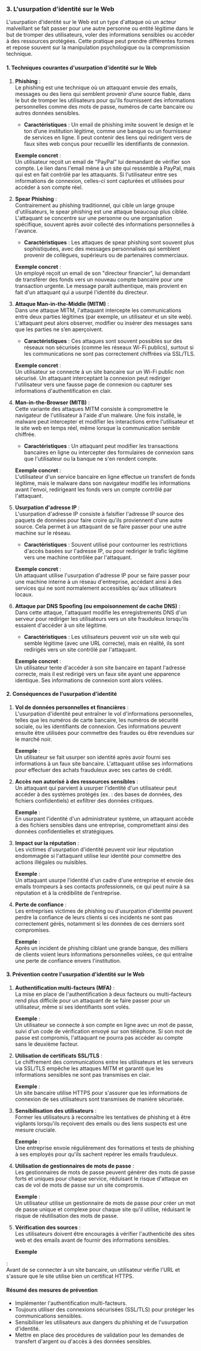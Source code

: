 ### 3. **L'usurpation d'identité sur le Web**

L'usurpation d'identité sur le Web est un type d'attaque où un acteur malveillant se fait passer pour une autre personne ou entité légitime dans le but de tromper des utilisateurs, voler des informations sensibles ou accéder à des ressources protégées. Cette pratique peut prendre différentes formes et repose souvent sur la manipulation psychologique ou la compromission technique.

#### **1. Techniques courantes d'usurpation d'identité sur le Web**

1. **Phishing** :  
   Le phishing est une technique où un attaquant envoie des emails, messages ou des liens qui semblent provenir d’une source fiable, dans le but de tromper les utilisateurs pour qu'ils fournissent des informations personnelles comme des mots de passe, numéros de carte bancaire ou autres données sensibles.

   - **Caractéristiques** : Un email de phishing imite souvent le design et le ton d’une institution légitime, comme une banque ou un fournisseur de services en ligne. Il peut contenir des liens qui redirigent vers de faux sites web conçus pour recueillir les identifiants de connexion.
   
   **Exemple concret** :  
   Un utilisateur reçoit un email de "PayPal" lui demandant de vérifier son compte. Le lien dans l'email mène à un site qui ressemble à PayPal, mais qui est en fait contrôlé par les attaquants. Si l'utilisateur entre ses informations de connexion, celles-ci sont capturées et utilisées pour accéder à son compte réel.

2. **Spear Phishing** :  
   Contrairement au phishing traditionnel, qui cible un large groupe d'utilisateurs, le spear phishing est une attaque beaucoup plus ciblée. L'attaquant se concentre sur une personne ou une organisation spécifique, souvent après avoir collecté des informations personnelles à l'avance.

   - **Caractéristiques** : Les attaques de spear phishing sont souvent plus sophistiquées, avec des messages personnalisés qui semblent provenir de collègues, supérieurs ou de partenaires commerciaux.
   
   **Exemple concret** :  
   Un employé reçoit un email de son "directeur financier", lui demandant de transférer des fonds vers un nouveau compte bancaire pour une transaction urgente. Le message paraît authentique, mais provient en fait d'un attaquant qui a usurpé l'identité du directeur.

3. **Attaque Man-in-the-Middle (MITM)** :  
   Dans une attaque MITM, l'attaquant intercepte les communications entre deux parties légitimes (par exemple, un utilisateur et un site web). L'attaquant peut alors observer, modifier ou insérer des messages sans que les parties ne s’en aperçoivent.

   - **Caractéristiques** : Ces attaques sont souvent possibles sur des réseaux non sécurisés (comme les réseaux Wi-Fi publics), surtout si les communications ne sont pas correctement chiffrées via SSL/TLS.
   
   **Exemple concret** :  
   Un utilisateur se connecte à un site bancaire sur un Wi-Fi public non sécurisé. Un attaquant interceptant la connexion peut rediriger l'utilisateur vers une fausse page de connexion ou capturer ses informations d'authentification en clair.

4. **Man-in-the-Browser (MITB)** :  
   Cette variante des attaques MITM consiste à compromettre le navigateur de l'utilisateur à l'aide d'un malware. Une fois installé, le malware peut intercepter et modifier les interactions entre l'utilisateur et le site web en temps réel, même lorsque la communication semble chiffrée.

   - **Caractéristiques** : Un attaquant peut modifier les transactions bancaires en ligne ou intercepter des formulaires de connexion sans que l'utilisateur ou la banque ne s'en rendent compte.
   
   **Exemple concret** :  
   L'utilisateur d'un service bancaire en ligne effectue un transfert de fonds légitime, mais le malware dans son navigateur modifie les informations avant l'envoi, redirigeant les fonds vers un compte contrôlé par l'attaquant.

5. **Usurpation d'adresse IP** :  
   L'usurpation d'adresse IP consiste à falsifier l'adresse IP source des paquets de données pour faire croire qu'ils proviennent d'une autre source. Cela permet à un attaquant de se faire passer pour une autre machine sur le réseau.

   - **Caractéristiques** : Souvent utilisé pour contourner les restrictions d'accès basées sur l'adresse IP, ou pour rediriger le trafic légitime vers une machine contrôlée par l'attaquant.
   
   **Exemple concret** :  
   Un attaquant utilise l'usurpation d'adresse IP pour se faire passer pour une machine interne à un réseau d'entreprise, accédant ainsi à des services qui ne sont normalement accessibles qu'aux utilisateurs locaux.

6. **Attaque par DNS Spoofing (ou empoisonnement de cache DNS)** :  
   Dans cette attaque, l'attaquant modifie les enregistrements DNS d'un serveur pour rediriger les utilisateurs vers un site frauduleux lorsqu'ils essaient d'accéder à un site légitime.

   - **Caractéristiques** : Les utilisateurs peuvent voir un site web qui semble légitime (avec une URL correcte), mais en réalité, ils sont redirigés vers un site contrôlé par l'attaquant.
   
   **Exemple concret** :  
   Un utilisateur tente d'accéder à son site bancaire en tapant l'adresse correcte, mais il est redirigé vers un faux site ayant une apparence identique. Ses informations de connexion sont alors volées.

#### **2. Conséquences de l'usurpation d'identité**

1. **Vol de données personnelles et financières** :  
   L'usurpation d'identité peut entraîner le vol d'informations personnelles, telles que les numéros de carte bancaire, les numéros de sécurité sociale, ou les identifiants de connexion. Ces informations peuvent ensuite être utilisées pour commettre des fraudes ou être revendues sur le marché noir.

   **Exemple** :  
   Un utilisateur se fait usurper son identité après avoir fourni ses informations à un faux site bancaire. L'attaquant utilise ses informations pour effectuer des achats frauduleux avec ses cartes de crédit.

2. **Accès non autorisé à des ressources sensibles** :  
   Un attaquant qui parvient à usurper l'identité d'un utilisateur peut accéder à des systèmes protégés (ex. : des bases de données, des fichiers confidentiels) et exfiltrer des données critiques.

   **Exemple** :  
   En usurpant l'identité d'un administrateur système, un attaquant accède à des fichiers sensibles dans une entreprise, compromettant ainsi des données confidentielles et stratégiques.

3. **Impact sur la réputation** :  
   Les victimes d'usurpation d'identité peuvent voir leur réputation endommagée si l'attaquant utilise leur identité pour commettre des actions illégales ou nuisibles.

   **Exemple** :  
   Un attaquant usurpe l'identité d'un cadre d'une entreprise et envoie des emails trompeurs à ses contacts professionnels, ce qui peut nuire à sa réputation et à la crédibilité de l'entreprise.

4. **Perte de confiance** :  
   Les entreprises victimes de phishing ou d'usurpation d'identité peuvent perdre la confiance de leurs clients si ces incidents ne sont pas correctement gérés, notamment si les données de ces derniers sont compromises.

   **Exemple** :  
   Après un incident de phishing ciblant une grande banque, des milliers de clients voient leurs informations personnelles volées, ce qui entraîne une perte de confiance envers l'institution.

#### **3. Prévention contre l'usurpation d'identité sur le Web**

1. **Authentification multi-facteurs (MFA)** :  
   La mise en place de l'authentification à deux facteurs ou multi-facteurs rend plus difficile pour un attaquant de se faire passer pour un utilisateur, même si ses identifiants sont volés.

   **Exemple** :  
   Un utilisateur se connecte à son compte en ligne avec un mot de passe, suivi d'un code de vérification envoyé sur son téléphone. Si son mot de passe est compromis, l'attaquant ne pourra pas accéder au compte sans le deuxième facteur.

2. **Utilisation de certificats SSL/TLS** :  
   Le chiffrement des communications entre les utilisateurs et les serveurs via SSL/TLS empêche les attaques MITM et garantit que les informations sensibles ne sont pas transmises en clair.

   **Exemple** :  
   Un site bancaire utilise HTTPS pour s'assurer que les informations de connexion de ses utilisateurs sont transmises de manière sécurisée.

3. **Sensibilisation des utilisateurs** :  
   Former les utilisateurs à reconnaître les tentatives de phishing et à être vigilants lorsqu'ils reçoivent des emails ou des liens suspects est une mesure cruciale.

   **Exemple** :  
   Une entreprise envoie régulièrement des formations et tests de phishing à ses employés pour qu'ils sachent repérer les emails frauduleux.

4. **Utilisation de gestionnaires de mots de passe** :  
   Les gestionnaires de mots de passe peuvent générer des mots de passe forts et uniques pour chaque service, réduisant le risque d'attaque en cas de vol de mots de passe sur un site compromis.

   **Exemple** :  
   Un utilisateur utilise un gestionnaire de mots de passe pour créer un mot de passe unique et complexe pour chaque site qu'il utilise, réduisant le risque de réutilisation des mots de passe.

5. **Vérification des sources** :  
   Les utilisateurs doivent être encouragés à vérifier l'authenticité des sites web et des emails avant de fournir des informations sensibles.

   **Exemple**

 :  
   Avant de se connecter à un site bancaire, un utilisateur vérifie l'URL et s'assure que le site utilise bien un certificat HTTPS.

#### **Résumé des mesures de prévention**
- Implémenter l'authentification multi-facteurs.
- Toujours utiliser des connexions sécurisées (SSL/TLS) pour protéger les communications sensibles.
- Sensibiliser les utilisateurs aux dangers du phishing et de l'usurpation d'identité.
- Mettre en place des procédures de validation pour les demandes de transfert d'argent ou d'accès à des données sensibles.

